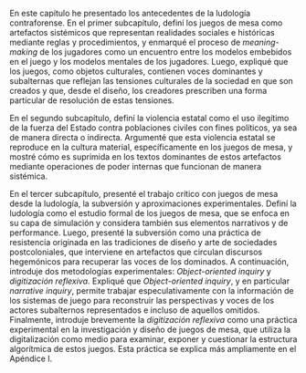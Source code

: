En este capítulo he presentado los antecedentes de la ludología contraforense. En el primer subcapítulo, definí los juegos de mesa como artefactos sistémicos que representan realidades sociales e históricas mediante reglas y procedimientos, y enmarqué el proceso de _meaning-making_ de los jugadores como un encuentro entre los modelos embebidos en el juego y los modelos mentales de los jugadores. Luego, expliqué que los juegos, como objetos culturales, contienen voces dominantes y subalternas que reflejan las tensiones culturales de la sociedad en que son creados y que, desde el diseño, los creadores prescriben una forma particular de resolución de estas tensiones.

En el segundo subcapítulo, definí la violencia estatal como el uso ilegítimo de la fuerza del Estado contra poblaciones civiles con fines políticos, ya sea de manera directa o indirecta. Argumenté que esta violencia estatal se reproduce en la cultura material, específicamente en los juegos de mesa, y mostré cómo es suprimida en los textos dominantes de estos artefactos mediante operaciones de poder internas que funcionan de manera sistémica.

En el tercer subcapítulo, presenté el trabajo crítico con juegos de mesa desde la ludología, la subversión y aproximaciones experimentales. Definí la ludología como el estudio formal de los juegos de mesa, que se enfoca en su capa de simulación y considera también sus elementos narrativos y de performance. Luego, presenté la subversión como una práctica de resistencia originada en las tradiciones de diseño y arte de sociedades postcoloniales, que interviene en artefactos que circulan discursos hegemónicos para recuperar las voces de los dominados. A continuación, introduje dos metodologías experimentales: _Object-oriented inquiry_ y _digitización reflexiva_. Expliqué que _Object-oriented inquiry_, y en particular _narrative inquiry_, permite trabajar especulativamente con la información de los sistemas de juego para reconstruir las perspectivas y voces de los actores subalternos representados e incluso de aquellos omitidos. Finalmente, introduje brevemente la _digitización reflexiva_ como una práctica experimental en la investigación y diseño de juegos de mesa, que utiliza la digitalización como medio para examinar, exponer y cuestionar la estructura algorítmica de estos juegos. Esta práctica se explica más ampliamente en el Apéndice I.